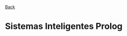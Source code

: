 [Back](https://github.com/davidrh195/Sistemas-Inteligentes/tree/master)

# Sistemas Inteligentes Prolog
